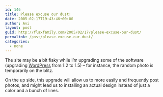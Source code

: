 ```yaml
---
id: 146
title: Please excuse our dust!
date: 2005-02-17T19:43:46+00:00
author: Avi
layout: post
guid: http://flaxfamily.com/2005/02/17/please-excuse-our-dust/
permalink: /post/please-excuse-our-dust/
categories:
  - none
---
```

The site may be a bit flaky while I&#8217;m upgrading some of the software (upgrading [WordPress](http://wordpress.org/) from 1.2 to 1.5) &#8211; for instance, the random photo is temporarily on the blitz.

On the up side, this upgrade will allow us to more easily and frequently post photos, and might lead us to installing an actual design instead of just a color and a bunch of lines.